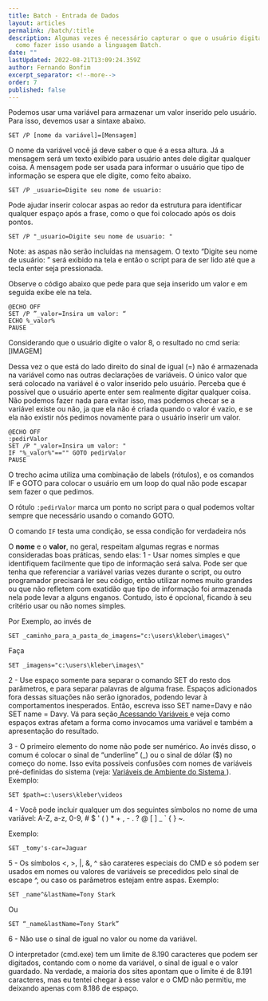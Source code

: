 ```yaml
---
title: Batch - Entrada de Dados
layout: articles
permalink: /batch/:title
description: Algumas vezes é necessário capturar o que o usuário digita. Saiba
  como fazer isso usando a linguagem Batch.
date: ""
lastUpdated: 2022-08-21T13:09:24.359Z
author: Fernando Bonfim
excerpt_separator: <!--more-->
order: 7
published: false
---
```

Podemos usar uma variável para armazenar um valor inserido pelo usuário. Para isso, devemos usar a sintaxe abaixo.

```batchfile
SET /P [nome da variável]=[Mensagem]
```

O nome da variável você já deve saber o que é a essa altura. Já a mensagem será um texto exibido para usuário antes dele digitar qualquer coisa. A mensagem pode ser usada para informar o usuário que tipo de informação se espera que ele digite, como feito abaixo.

```batchfile
SET /P _usuario=Digite seu nome de usuario:
```

Pode ajudar inserir colocar aspas ao redor da estrutura para identificar qualquer espaço após a frase, como o que foi colocado após os dois pontos.
```batchfile
SET /P "_usuario=Digite seu nome de usuario: "
```

Note: as aspas não serão incluídas na mensagem.
O texto “Digite seu nome de usuário: ” será exibido na tela e então o script para de ser lido até que a tecla enter seja pressionada.

Observe o código abaixo que pede para que seja inserido um valor e em seguida exibe ele na tela.

``` batchfile
@ECHO OFF
SET /P ”_valor=Insira um valor: “
ECHO %_valor%
PAUSE
```
Considerando que o usuário digite o valor 8, o resultado no cmd seria:
[IMAGEM]

Dessa vez o que está do lado direito do sinal de igual (=) não é armazenada na variável como nas outras declarações de variáveis. O único valor que será colocado na variável é o valor inserido pelo usuário.
Perceba que é possível que o usuário aperte enter sem realmente digitar qualquer coisa. Não podemos fazer nada para evitar isso, mas podemos checar se a variável existe ou não, ja que ela não é criada quando o valor é vazio, e se ela não existir nós pedimos novamente para o usuário inserir um valor.

```batchfile
@ECHO OFF
:pedirValor
SET /P "_valor=Insira um valor: "
IF "%_valor%"=="" GOTO pedirValor
PAUSE
```

O trecho acima utiliza uma combinação de labels (rótulos), e os comandos IF e GOTO para colocar o usuário em um loop do qual não pode escapar sem fazer o que pedimos.

O rótulo ```:pedirValor``` marca um ponto no script para o qual podemos voltar sempre que necessário usando o comando GOTO.

O comando ```IF``` testa uma condição, se essa condição for verdadeira nós

O **nome** e o **valor**, no geral, respeitam algumas regras e normas consideradas boas práticas, sendo elas:
1 - Usar nomes simples e que identifiquem facilmente que tipo de informação será salva. Pode ser que tenha que referenciar a variável varias vezes durante o script, ou outro programador precisará ler seu código, então utilizar nomes muito grandes ou que não refletem com exatidão que tipo de informação foi armazenada nela pode levar a alguns enganos. Contudo, isto é opcional, ficando à seu critério usar ou não nomes simples.

Por Exemplo, ao invés de

```batchfile
SET _caminho_para_a_pasta_de_imagens="c:\users\kleber\images\"
```

Faça
```batchfile
SET _imagens="c:\users\kleber\images\"
```
2 - Use espaço somente para separar o comando SET do resto dos parâmetros, e para separar palavras de alguma frase. Espaços adicionados fora dessas situações não serão ignorados, podendo levar à comportamentos inesperados. Então, escreva isso SET name=Davy e não SET name = Davy. Vá para seção<a href=”#acessando-variáveis”> Acessando Variáveis </a>e veja como espaços extras afetam a forma como invocamos uma variável e também a apresentação do resultado.

3 - O primeiro elemento do nome não pode ser numérico. Ao invés disso, o comum é colocar o sinal de “underline” (_) ou o sinal de dólar ($) no começo do nome. Isso evita possíveis confusões com nomes de variáveis pré-definidas do sistema (veja: <a target=”_self” href=”#variaveis-de-ambiente-do-sistema”> Variáveis de Ambiente do Sistema </a>).
Exemplo:
``` batchfile
SET $path=c:\users\kleber\videos
```

4 - Você pode incluir qualquer um dos seguintes símbolos no nome de uma variável: A-Z, a-z, 0-9, # $ ' ( ) * + , - . ? @ [ ] _ ` { } ~.

Exemplo:

```batchfile
SET _tomy's-car=Jaguar
```

5 - Os símbolos <, >, |, &, ^ são carateres especiais do CMD e só podem ser usados em nomes ou valores de variáveis se precedidos pelo sinal de escape ^, ou caso os parâmetros estejam entre aspas.
Exemplo:

```batchfile
SET _name^&lastName=Tony Stark
```

Ou

```batchfile
SET “_name&lastName=Tony Stark”
```

6 - Não use o sinal de igual no valor ou nome da variável.

O interpretador (cmd.exe) tem um limite de 8.190 caracteres que podem ser digitados, contando com o nome da variável, o sinal de igual e o valor guardado. Na verdade, a maioria dos sites apontam que o limite é de 8.191 caracteres, mas eu tentei chegar à esse valor e o CMD não permitiu, me deixando apenas com 8.186 de espaço.
